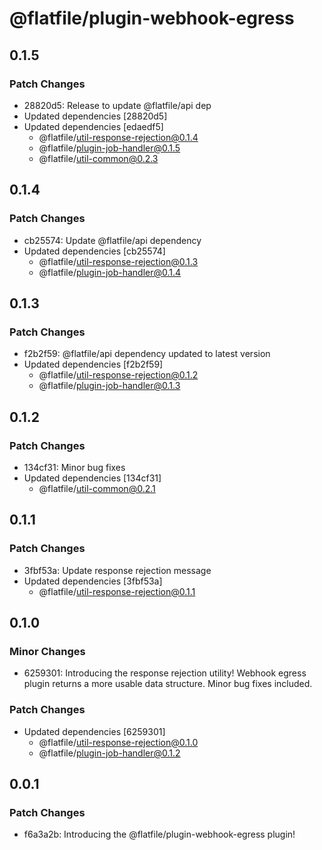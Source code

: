 # @flatfile/plugin-webhook-egress

## 0.1.5

### Patch Changes

- 28820d5: Release to update @flatfile/api dep
- Updated dependencies [28820d5]
- Updated dependencies [edaedf5]
  - @flatfile/util-response-rejection@0.1.4
  - @flatfile/plugin-job-handler@0.1.5
  - @flatfile/util-common@0.2.3

## 0.1.4

### Patch Changes

- cb25574: Update @flatfile/api dependency
- Updated dependencies [cb25574]
  - @flatfile/util-response-rejection@0.1.3
  - @flatfile/plugin-job-handler@0.1.4

## 0.1.3

### Patch Changes

- f2b2f59: @flatfile/api dependency updated to latest version
- Updated dependencies [f2b2f59]
  - @flatfile/util-response-rejection@0.1.2
  - @flatfile/plugin-job-handler@0.1.3

## 0.1.2

### Patch Changes

- 134cf31: Minor bug fixes
- Updated dependencies [134cf31]
  - @flatfile/util-common@0.2.1

## 0.1.1

### Patch Changes

- 3fbf53a: Update response rejection message
- Updated dependencies [3fbf53a]
  - @flatfile/util-response-rejection@0.1.1

## 0.1.0

### Minor Changes

- 6259301: Introducing the response rejection utility! Webhook egress plugin returns a more usable data structure. Minor bug fixes included.

### Patch Changes

- Updated dependencies [6259301]
  - @flatfile/util-response-rejection@0.1.0
  - @flatfile/plugin-job-handler@0.1.2

## 0.0.1

### Patch Changes

- f6a3a2b: Introducing the @flatfile/plugin-webhook-egress plugin!
